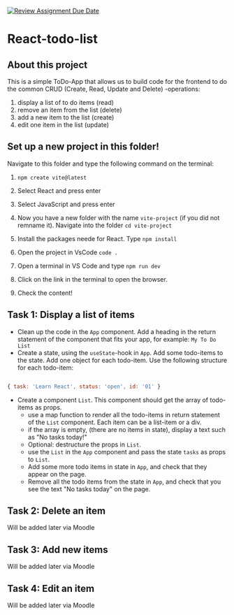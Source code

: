 [![Review Assignment Due Date](https://classroom.github.com/assets/deadline-readme-button-24ddc0f5d75046c5622901739e7c5dd533143b0c8e959d652212380cedb1ea36.svg)](https://classroom.github.com/a/FVjnd_P8)
# React-todo-list

## About this project 

This is a simple ToDo-App that allows us to build code for the frontend to do the common CRUD (Create, Read, Update and Delete) -operations: 

1. display a list of to do items  (read)
1. remove an item from the list (delete)
1. add a new  item to the list (create)
1. edit one item in the list (update)

## Set up a new project in this folder!
Navigate to this folder and type the following command on the terminal: 

1. `npm create vite@latest`

2. Select React and press enter
3. Select JavaScript and press enter
4. Now you have a new folder with the name `vite-project` (if you did not remname it). Navigate into the folder `cd vite-project`
5. Install the packages neede for React. Type `npm install`
6. Open the project in VsCode `code .`
7. Open a terminal in VS Code and type `npm run dev`
8. Click on the link in the terminal to open the browser.
9. Check the content!


## Task 1: Display a list of items


 - Clean up the  code  in the `App` component. Add a heading in the return statement of the component that fits your app, for example: `My To Do List`
 - Create a state, using the `useState`-hook in `App`. Add some todo-items to the state. Add one object for each todo-item.  Use the following structure for each todo-item: 

 ``` js
 
 { task: 'Learn React', status: 'open', id: '01' }
 ```
 
 - Create a component `List`. This component should get the array of todo-items as props. 
    - use a map function to render all the todo-items in return statement of the `List` component. Each item can be a list-item or a div. 
    - if the array is empty, (there are no items in state), display a text such as "No tasks today!"
    - Optional: destructure the props in `List`. 
    - use the `List` in the `App` component and pass the state `tasks` as props to `List`.
    - Add some more todo items in state in `App`, and check that they appear on the page.  
    - Remove all the todo items from the state in `App`, and check that you see the text "No tasks today" on the page. 

## Task 2: Delete an item
Will be added later via Moodle

 ## Task 3: Add new items
 Will be added later via Moodle


 ## Task 4: Edit an item

Will be added later via Moodle
